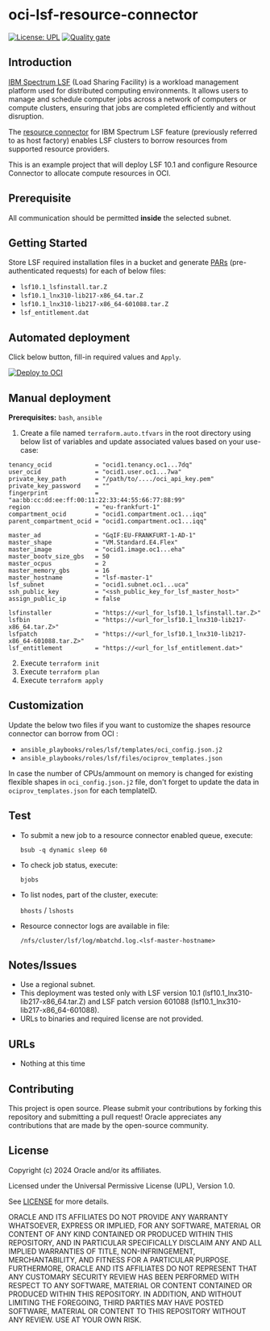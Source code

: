 # oci-lsf-resource-connector

[![License: UPL](https://img.shields.io/badge/license-UPL-green)](https://img.shields.io/badge/license-UPL-green) [![Quality gate](https://sonarcloud.io/api/project_badges/quality_gate?project=oracle-devrel_oci-lsf-resource-connector)](https://sonarcloud.io/dashboard?id=oracle-devrel_oci-lsf-resource-connector)

## Introduction

[IBM Spectrum LSF](https://www.ibm.com/products/hpc-workload-management) (Load Sharing Facility) is a workload management platform used for distributed computing environments. It allows users to manage and schedule computer jobs across a network of computers or compute clusters, ensuring that jobs are completed efficiently and without disruption.

The [resource connector](https://www.ibm.com/docs/en/spectrum-lsf/10.1.0?topic=connnector-lsf-resource-connector-overview) for IBM Spectrum LSF feature (previously referred to as host factory) enables LSF clusters to borrow resources from supported resource providers.

This is an example project that will deploy LSF 10.1 and configure Resource Connector to allocate compute resources in OCI.

## Prerequisite

All communication should be permitted **inside** the selected subnet.

## Getting Started

Store LSF required installation files in a bucket and generate [PARs](https://docs.oracle.com/en-us/iaas/Content/Object/Tasks/usingpreauthenticatedrequests.htm) (pre-authenticated requests) for each of below files:
 - `lsf10.1_lsfinstall.tar.Z`
 - `lsf10.1_lnx310-lib217-x86_64.tar.Z`
 - `lsf10.1_lnx310-lib217-x86_64-601088.tar.Z`
 - `lsf_entitlement.dat`

## Automated deployment

Click below button, fill-in required values and `Apply`.

[![Deploy to OCI](https://docs.oracle.com/en-us/iaas/Content/Resources/Images/deploy-to-oracle-cloud.svg)](https://cloud.oracle.com/resourcemanager/stacks/create?zipUrl=https://github.com/oracle-devrel/oci-lsf-resource-connector/archive/refs/tags/v1.0.zip)


## Manual deployment

 **Prerequisites:** `bash`, `ansible`

1. Create a file named `terraform.auto.tfvars` in the root directory using below list of variables and update associated values based on your use-case:
```
tenancy_ocid            = "ocid1.tenancy.oc1...7dq"
user_ocid               = "ocid1.user.oc1...7wa"
private_key_path        = "/path/to/..../oci_api_key.pem"
private_key_password    = ""
fingerprint             = "aa:bb:cc:dd:ee:ff:00:11:22:33:44:55:66:77:88:99"
region                  = "eu-frankfurt-1"
compartment_ocid        = "ocid1.compartment.oc1...iqq"
parent_compartment_ocid = "ocid1.compartment.oc1...iqq"

master_ad               = "GqIF:EU-FRANKFURT-1-AD-1"
master_shape            = "VM.Standard.E4.Flex"
master_image            = "ocid1.image.oc1...eha"
master_bootv_size_gbs   = 50
master_ocpus            = 2
master_memory_gbs       = 16
master_hostname         = "lsf-master-1"
lsf_subnet              = "ocid1.subnet.oc1...uca"
ssh_public_key          = "<ssh_public_key_for_lsf_master_host>"
assign_public_ip        = false

lsfinstaller            = "https://<url_for_lsf10.1_lsfinstall.tar.Z>"
lsfbin                  = "https://<url_for_lsf10.1_lnx310-lib217-x86_64.tar.Z>"
lsfpatch                = "https://<url_for_lsf10.1_lnx310-lib217-x86_64-601088.tar.Z>"
lsf_entitlement         = "https://<url_for_lsf_entitlement.dat>"
```
2. Execute `terraform init`
3. Execute `terraform plan`
4. Execute `terraform apply`

## Customization

Update the below two files if you want to customize the shapes resource connector can borrow from OCI :
 - `ansible_playbooks/roles/lsf/templates/oci_config.json.j2`
 - `ansible_playbooks/roles/lsf/files/ociprov_templates.json`

In case the number of CPUs/ammount on memory is changed for existing flexible shapes in `oci_config.json.j2` file, don't forget to update the data in `ociprov_templates.json` for each templateID. 

## Test
  - To submit a new job to a resource connector enabled queue, execute:
  
    `bsub -q dynamic sleep 60`
  - To check job status, execute:
    
    `bjobs`
  - To list nodes, part of the cluster, execute:

    `bhosts` / `lshosts`

  - Resource connector logs are available in file:

    `/nfs/cluster/lsf/log/mbatchd.log.<lsf-master-hostname>`

## Notes/Issues
* Use a regional subnet.
* This deployment was tested only with LSF version 10.1 (lsf10.1_lnx310-lib217-x86_64.tar.Z) and LSF patch version 601088 (lsf10.1_lnx310-lib217-x86_64-601088).
* URLs to binaries and required license are not provided.

## URLs
* Nothing at this time

## Contributing
This project is open source. Please submit your contributions by forking this repository and submitting a pull request! Oracle appreciates any contributions that are made by the open-source community.

## License
Copyright (c) 2024 Oracle and/or its affiliates.

Licensed under the Universal Permissive License (UPL), Version 1.0.

See [LICENSE](LICENSE) for more details.

ORACLE AND ITS AFFILIATES DO NOT PROVIDE ANY WARRANTY WHATSOEVER, EXPRESS OR IMPLIED, FOR ANY SOFTWARE, MATERIAL OR CONTENT OF ANY KIND CONTAINED OR PRODUCED WITHIN THIS REPOSITORY, AND IN PARTICULAR SPECIFICALLY DISCLAIM ANY AND ALL IMPLIED WARRANTIES OF TITLE, NON-INFRINGEMENT, MERCHANTABILITY, AND FITNESS FOR A PARTICULAR PURPOSE.  FURTHERMORE, ORACLE AND ITS AFFILIATES DO NOT REPRESENT THAT ANY CUSTOMARY SECURITY REVIEW HAS BEEN PERFORMED WITH RESPECT TO ANY SOFTWARE, MATERIAL OR CONTENT CONTAINED OR PRODUCED WITHIN THIS REPOSITORY. IN ADDITION, AND WITHOUT LIMITING THE FOREGOING, THIRD PARTIES MAY HAVE POSTED SOFTWARE, MATERIAL OR CONTENT TO THIS REPOSITORY WITHOUT ANY REVIEW. USE AT YOUR OWN RISK. 
